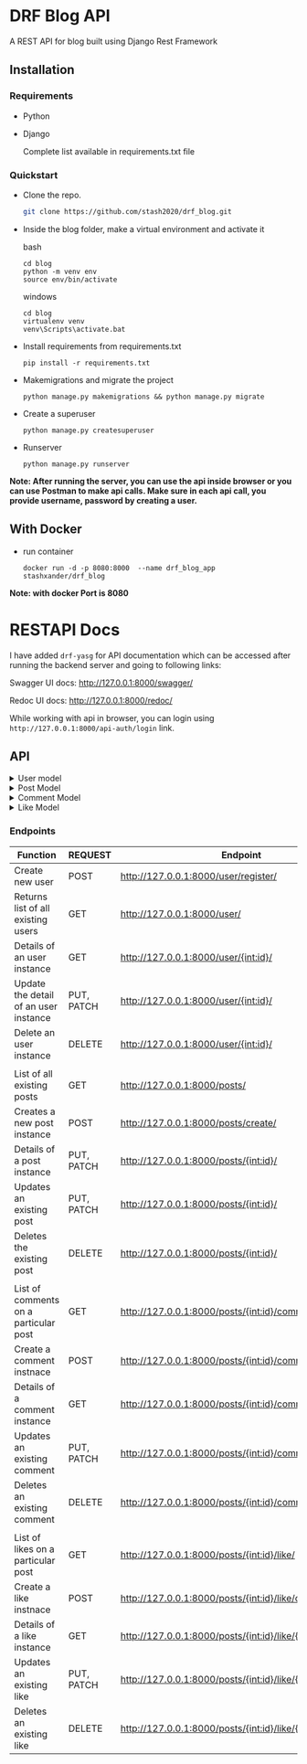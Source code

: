 # DRF Blog API

A REST API for blog built using Django Rest Framework

## Installation

### Requirements
- Python
- Django

    Complete list available in requirements.txt file

### Quickstart
- Clone the repo.  
    ```bash
    git clone https://github.com/stash2020/drf_blog.git
    ```

- Inside the blog folder, make a virtual environment and activate it 
    
    bash
    ```
    cd blog
    python -m venv env 
    source env/bin/activate
    ```
    windows
    ```
    cd blog
    virtualenv venv
    venv\Scripts\activate.bat
    ```

- Install requirements from requirements.txt
    ```
    pip install -r requirements.txt
    ```

- Makemigrations and migrate the project
    ```
    python manage.py makemigrations && python manage.py migrate
    ```

- Create a superuser
    ```
    python manage.py createsuperuser
    ```

- Runserver
    ```
    python manage.py runserver
    ```

**Note: After running the server, you can use the api inside browser or you can use Postman to make api calls. 
Make sure in each api call, you provide username, password by creating a user.**


## With Docker
  
- run container
  ```
  docker run -d -p 8080:8000  --name drf_blog_app stashxander/drf_blog
  ```
**Note: with docker Port is 8080**



# RESTAPI Docs
I have added `drf-yasg` for API documentation which can be accessed after running the backend server and going to following links:

Swagger UI docs:    http://127.0.0.1:8000/swagger/

Redoc UI docs:  http://127.0.0.1:8000/redoc/

While working with api in browser, you can login using `http://127.0.0.1:8000/api-auth/login` link.


## API
<details>
<summary> User model </summary> 

- User:
    - username: string(unique),
    - password: string(min 8 chars)

</details>

<details>
<summary> Post Model </summary>

- Post:
    - id: Post id(read only),
    - title: string,
    - author: user-id(read only),
    - body: string,
    - created_at: datetime(read only)
    - updated_at: datetime(read only)
</details>

<details>
<summary>Comment Model </summary>

- Comment:
    - parent: post id(read only),
    - author: user id(ready only),
    - body: string,
    - created_at: datetime(read only)
    - updated_at: datetime(read only)
</details>

<details>
<summary>Like Model </summary>

- Like:
    - parent: post id(read only),
    - author: user id(ready only),
    - created_at: datetime(read only)
    - updated_at: datetime(read only)
</details>



### Endpoints

| Function                                | REQUEST    | Endpoint                                                 | Authorization |
|-----------------------------------------|------------|----------------------------------------------------------|---------------|
| Create new user                         | POST       | http://127.0.0.1:8000/user/register/                     | Not Required  |
| Returns list of all existing users      | GET        | http://127.0.0.1:8000/user/                              | Basic Auth    |
| Details of an user instance             | GET        | http://127.0.0.1:8000/user/{int:id}/                     | Basic Auth    |
| Update the detail of an user instance   | PUT, PATCH | http://127.0.0.1:8000/user/{int:id}/                     | Basic Auth    |
| Delete an user instance                 | DELETE     | http://127.0.0.1:8000/user/{int:id}/                     | Basic Auth    |
|                                         |            |                                                          |               |
| List of all existing posts              | GET        | http://127.0.0.1:8000/posts/                             | Not Required  |
| Creates a new post instance             | POST       | http://127.0.0.1:8000/posts/create/                      | Basic Auth    |
| Details of a post instance              | PUT, PATCH | http://127.0.0.1:8000/posts/{int:id}/                    | Not Required  |
| Updates an existing post                | PUT, PATCH | http://127.0.0.1:8000/posts/{int:id}/                    | Basic Auth    |
| Deletes the existing post               | DELETE     | http://127.0.0.1:8000/posts/{int:id}/                    | Basic Auth    |
|                                                                                                                                 |
| List of comments on a particular post   | GET        | http://127.0.0.1:8000/posts/{int:id}/comment/            | Not Required  |
| Create a comment instnace               | POST       | http://127.0.0.1:8000/posts/{int:id}/comment/create/     | Basic Auth    |
| Details of a comment instance           | GET        | http://127.0.0.1:8000/posts/{int:id}/comment/{int:id_2}/ | Not Required  |
| Updates an existing comment             | PUT, PATCH | http://127.0.0.1:8000/posts/{int:id}/comment/{int:id_2}/ | Basic Auth    |
| Deletes an existing comment             | DELETE     | http://127.0.0.1:8000/posts/{int:id}/comment/{int:id_2}/ | Basic Auth    |
|                                                                                                                                 |
| List of likes on a particular post      | GET        | http://127.0.0.1:8000/posts/{int:id}/like/               | Not Required  |
| Create a like instnace                  | POST       | http://127.0.0.1:8000/posts/{int:id}/like/create/        | Basic Auth    |
| Details of a like instance              | GET        | http://127.0.0.1:8000/posts/{int:id}/like/{int:id_2}/    | Not Required  |
| Updates an existing like                | PUT, PATCH | http://127.0.0.1:8000/posts/{int:id}/like/{int:id_2}/    | Basic Auth    |
| Deletes an existing like                | DELETE     | http://127.0.0.1:8000/posts/{int:id}/like/{int:id_2}/    | Basic Auth    |

